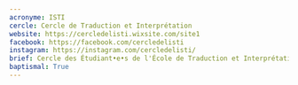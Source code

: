 ```yaml
---
acronyme: ISTI
cercle: Cercle de Traduction et Interprétation
website: https://cercledelisti.wixsite.com/site1
facebook: https://facebook.com/cercledelisti
instagram: https://instagram.com/cercledelisti/
brief: Cercle des Étudiant•e•s de l'École de Traduction et Interprétation Isti-Cooremans
baptismal: True
---
```

